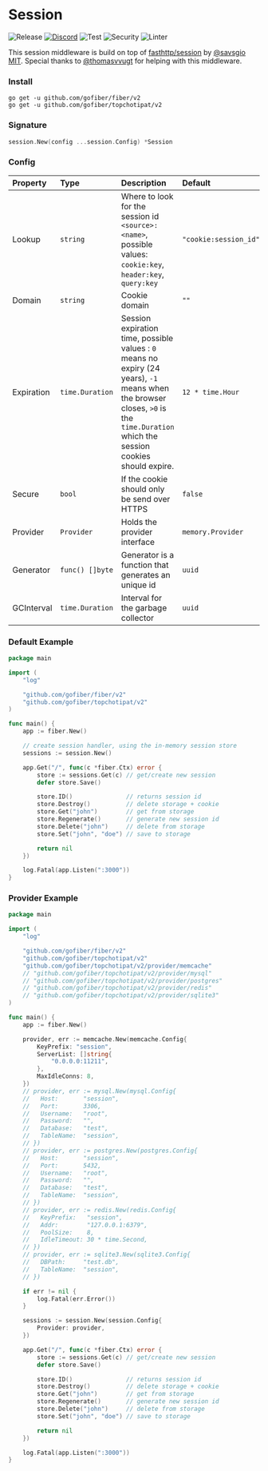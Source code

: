 # Session

![Release](https://img.shields.io/github/release/gofiber/session.svg)
[![Discord](https://img.shields.io/badge/discord-join%20channel-7289DA)](https://gofiber.io/discord)
![Test](https://github.com/gofiber/session/workflows/Test/badge.svg)
![Security](https://github.com/gofiber/session/workflows/Security/badge.svg)
![Linter](https://github.com/gofiber/session/workflows/Linter/badge.svg)

This session middleware is build on top of [fasthttp/session](https://github.com/fasthttp/session) by [@savsgio](https://github.com/savsgio) [MIT](https://github.com/fasthttp/session/blob/master/LICENSE).
Special thanks to [@thomasvvugt](https://github.com/thomasvvugt) for helping with this middleware.

### Install
```
go get -u github.com/gofiber/fiber/v2
go get -u github.com/gofiber/topchotipat/v2
```

### Signature
```go
session.New(config ...session.Config) *Session
```

### Config
| Property | Type | Description | Default |
| :--- | :--- | :--- | :--- |
| Lookup | `string` | Where to look for the session id `<source>:<name>`, possible values: `cookie:key`, `header:key`, `query:key` | `"cookie:session_id"` |
| Domain | `string` | Cookie domain | `""` |
| Expiration | `time.Duration` | Session expiration time, possible values : `0` means no expiry (24 years), `-1` means when the browser closes, `>0` is the `time.Duration` which the session cookies should expire. | `12 * time.Hour` |
| Secure | `bool` | If the cookie should only be send over HTTPS | `false` |
| Provider | `Provider` | Holds the provider interface | `memory.Provider` |
| Generator | `func() []byte` | Generator is a function that generates an unique id | `uuid` |
| GCInterval | `time.Duration` | Interval for the garbage collector | `uuid` |

### Default Example
```go
package main

import (
	"log"

	"github.com/gofiber/fiber/v2"
	"github.com/gofiber/topchotipat/v2"
)

func main() {
	app := fiber.New()

	// create session handler, using the in-memory session store
	sessions := session.New()

	app.Get("/", func(c *fiber.Ctx) error {
		store := sessions.Get(c) // get/create new session
		defer store.Save()

		store.ID()               // returns session id
		store.Destroy()          // delete storage + cookie
		store.Get("john")        // get from storage
		store.Regenerate()       // generate new session id
		store.Delete("john")     // delete from storage
		store.Set("john", "doe") // save to storage

		return nil
	})

	log.Fatal(app.Listen(":3000"))
}

```

### Provider Example
```go
package main

import (
	"log"

	"github.com/gofiber/fiber/v2"
	"github.com/gofiber/topchotipat/v2"
	"github.com/gofiber/topchotipat/v2/provider/memcache"
	// "github.com/gofiber/topchotipat/v2/provider/mysql"
	// "github.com/gofiber/topchotipat/v2/provider/postgres"
	// "github.com/gofiber/topchotipat/v2/provider/redis"
	// "github.com/gofiber/topchotipat/v2/provider/sqlite3"
)

func main() {
	app := fiber.New()

	provider, err := memcache.New(memcache.Config{
		KeyPrefix: "session",
		ServerList: []string{
			"0.0.0.0:11211",
		},
		MaxIdleConns: 8,
	})
	// provider, err := mysql.New(mysql.Config{
	//   Host:       "session",
	//   Port:       3306,
	//   Username:   "root",
	//   Password:   "",
	//   Database:   "test",
	//   TableName:  "session",
	// })
	// provider, err := postgres.New(postgres.Config{
	//   Host:       "session",
	//   Port:       5432,
	//   Username:   "root",
	//   Password:   "",
	//   Database:   "test",
	//   TableName:  "session",
	// })
	// provider, err := redis.New(redis.Config{
	//   KeyPrefix:   "session",
	//   Addr:        "127.0.0.1:6379",
	//   PoolSize:    8,
	//   IdleTimeout: 30 * time.Second,
	// })
	// provider, err := sqlite3.New(sqlite3.Config{
	//   DBPath:     "test.db",
	//   TableName:  "session",
	// })

	if err != nil {
		log.Fatal(err.Error())
	}

	sessions := session.New(session.Config{
		Provider: provider,
	})

	app.Get("/", func(c *fiber.Ctx) error {
		store := sessions.Get(c) // get/create new session
		defer store.Save()

		store.ID()               // returns session id
		store.Destroy()          // delete storage + cookie
		store.Get("john")        // get from storage
		store.Regenerate()       // generate new session id
		store.Delete("john")     // delete from storage
		store.Set("john", "doe") // save to storage

		return nil
	})

	log.Fatal(app.Listen(":3000"))
}

```
